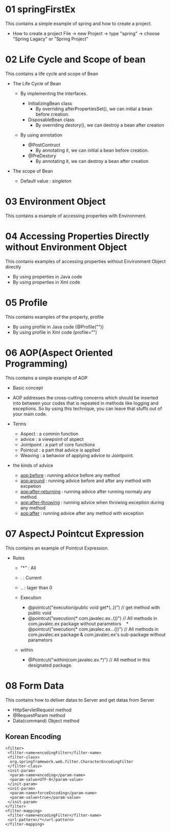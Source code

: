 # 01 springFirstEx
This contains a simple example of spring and how to create a project.

* How to create a project
File -> new Project -> type "spring" -> choose "Spring Lagacy" or "Spring Project"

# 02 Life Cycle and Scope of bean
This contains a life cycle and scope of Bean

* The Life Cycle of Bean 
  * By implementing the interfaces.
    * InitializingBean class
      - By overriding afterPropertiesSet(), we can initial a bean before creation.
    * DisposableBean class
      - By overriding destory(), we can destroy a bean after creation
   
  * By using annotation
    * @PostContruct
      - By annotating it, we can initial a bean before creation.
    * @PreDestory
      - By annotating it, we can destroy a bean after creation
      
* The scope of Bean
  * Default value : *singleton*

# 03 Environment Object
This contains a example of accessing properties with Environment.

# 04 Accessing Properties Directly without Environment Object
This contains examples of accessing properties without Environment Object directly

 * By using properties in Java code
 * By using properties in Xml code

# 05 Profile
This contains examples of the property, profile

* By using profile in Java code (@Profile(""))
* By using profile in Xml code (profile="")

# 06 AOP(Aspect Oriented Programming)
This contains a simple example of AOP

* Basic concept
 * AOP addresses the cross-cutting concerns which should be inserted into between your codes that is repeated in methods like logging and exceptions. So by using this technique, you can leave that stuffs out of your main code.
 
* Terms
  * Aspect : a commin function
  * advice :  a viewpoint of aspect
  * Jointpoint : a part of core functions
  * Pointcut : a part that advice is applied
  * Weaving : a behavior of applying advice to Jointpoint.

* the kinds of advice
  * <aop:before> : running advice before any method
  * <aop:around> : running advice before and after any method with excpetion
  * <aop:after-returning> : running advice after running normaly any method.
  * <aop:after-throwing> : running advice when throwing exception during any method
  * <aop:after> : running advice after any method with exception

# 07 AspectJ Pointcut Expression
This contains an example of Pointcut Expression.

* Rules
  * "*" : All
  * . : Current
  * .. : lager than 0
  
  * Execution
    * @pointcut("execution(public void get*(..))") // get method with public void
    * @pointcut("execution(* com.javalec.ex.*.*())") // All methods in com.javalec.ex package without parametors
    * @pointcut("execution(* com.javalec.ex..*.*())") // All methods in com.javalec.ex package & com.javalec.ex's sub-package without parametors
  * within
    * @Pointcut("within(com.javalec.ex.*)") // All method in this designated package.

# 08 Form Data
This contains how to deliver datas to Server and get datas from Server

* HttpServletRequest method
* @RequestParam method
* Data(command) Object method

## Korean Encoding
~~~
<filter>
 <filter-name>encodingFilter</filter-name>
 <filter-class>
  org.springframework.web.filter.CharacterEncodingFilter
 </filter-class>
 <init-param>
  <param-name>encoding</param-name>
  <param-value>UTF-8</param-value>
 </init-param>
 <init-param>
  <param-name>forceEncoding</param-name>
  <param-value>true</param-value>
 </init-param>
</filter>
<filter-mapping>
 <filter-name>encodingFilter</filter-name>
 <url-pattern>/*</url-pattern>
</filter-mapping>
~~~
